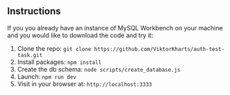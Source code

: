 ## Instructions

If you you already have an instance of MySQL Workbench on your machine and you would like to download the code and try it:

1. Clone the repo: `git clone https://github.com/ViktorKharts/auth-test-task.git`
1. Install packages: `npm install`
1. Create the db schema: `node scripts/create_database.js`
1. Launch: `npm run dev`
1. Visit in your browser at: `http://localhost:3333`

